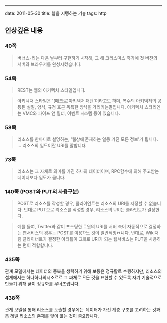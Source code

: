 ---
date: 2011-05-30
title: 웹을 지탱하는 기술
tags: http

## 인상깊은 내용

### 40쪽
> 버너스-리는 다음 날부터 구현하기 시작해, 그 해 크리스마스 휴가에 첫  버전의 서버와 브라우저를 완성시켰습니다.

### 54쪽
> REST는 웹의 아키텍처 스타일입니다.

> 아키텍쳐 스타일은 '(매크로)아키텍처 패턴'이라고도 하며, 복수의 아키텍처의 공통된 설질, 양식, 규정 호근 독특한 방식을 가리키는말입니다. 아키텍처 스타리엔는 VMC와 파이프 앤 필터, 이벤트 시스템 등이 있습니다.

### 58쪽
> 리소스를 한마디로 설명하는, '웹상에 존재하는 일믕 가진 모든 정보'가 됩니다. ... 리소스의 일므이란 URI를 말합니다.

### 73쪽
> 리소스는 그 자체로 의미를 가진 하나의 데이터이며, RPC함수에 의해 주고받는 데이터보다 입도가 큽니다.

### 140쪽 (POST와 PUT의 사용구분)
> POST로 리소스를 작성할 경우, 클라이언트는 리소스의 URI를 지정할 수 없습니다. 반대로 PUT으로 리소스를 작성할 경우, 리소스의 URI는 클라언트가 결정한다.

> 예를 들여, Twitter와 같이 포스팅한 트윗의 URI를 서버 측이 자동적으로 결정하는 웹서비스의 경우는 POST를 이용하느 것이 일반적잉ㅂ니다. 반대로, Wiki처럼 클라이너트가 결정한 아티틀이 그대로 URI가 되는 웹서비스는 PUT을 사용하는 편이 적합합니다.

### 435쪽
관계 모델에서는 데이터의 중복을 생략하기 위해 보통은 정규활르 수행하지만, 리소스의 설계에서는 하나하나의시소르르 그 짜체로 모든 것을 표현할 수 있도록 자기 기술적으로 만들기 위해 굳이 정규화를 무너뜨립니다.

### 438쪽
관계 모델을 통해 리소스를 도출할 경우에는, 데이터가 가진 계층 구조를 고려하는 것과 톱 레벨 리소스의 존재를 잊이 않는 것이 중요합니다.
